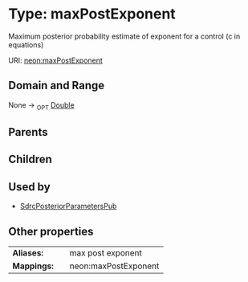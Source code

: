 
# Type: maxPostExponent


Maximum posterior probability estimate of exponent for a control (c in equations)

URI: [neon:maxPostExponent](https://data.neonscience.org/maxPostExponent)


## Domain and Range

None ->  <sub>OPT</sub> [Double](types/Double.md)

## Parents


## Children


## Used by

 * [SdrcPosteriorParametersPub](SdrcPosteriorParametersPub.md)

## Other properties

|  |  |  |
| --- | --- | --- |
| **Aliases:** | | max post exponent |
| **Mappings:** | | neon:maxPostExponent |

